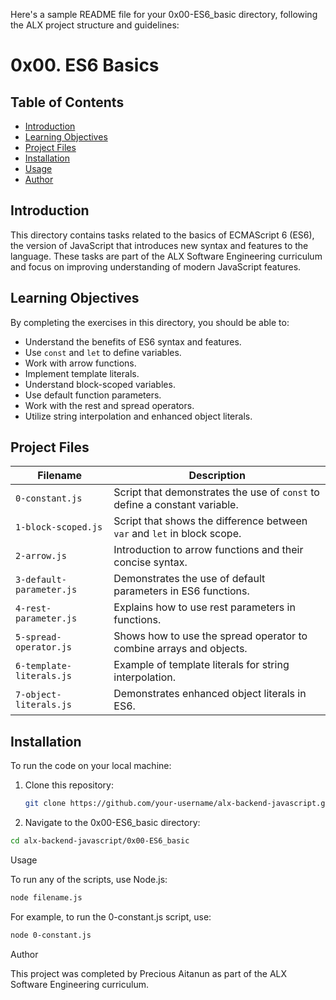 Here's a sample README file for your 0x00-ES6_basic directory, following the ALX project structure and guidelines:

# 0x00. ES6 Basics

## Table of Contents
- [Introduction](#introduction)
- [Learning Objectives](#learning-objectives)
- [Project Files](#project-files)
- [Installation](#installation)
- [Usage](#usage)
- [Author](#author)

## Introduction
This directory contains tasks related to the basics of ECMAScript 6 (ES6), the version of JavaScript that introduces new syntax and features to the language. These tasks are part of the ALX Software Engineering curriculum and focus on improving understanding of modern JavaScript features.

## Learning Objectives
By completing the exercises in this directory, you should be able to:

- Understand the benefits of ES6 syntax and features.
- Use `const` and `let` to define variables.
- Work with arrow functions.
- Implement template literals.
- Understand block-scoped variables.
- Use default function parameters.
- Work with the rest and spread operators.
- Utilize string interpolation and enhanced object literals.

## Project Files

| Filename               | Description                                                                 |
| ---------------------- | --------------------------------------------------------------------------- |
| `0-constant.js`         | Script that demonstrates the use of `const` to define a constant variable.  |
| `1-block-scoped.js`     | Script that shows the difference between `var` and `let` in block scope.    |
| `2-arrow.js`            | Introduction to arrow functions and their concise syntax.                   |
| `3-default-parameter.js`| Demonstrates the use of default parameters in ES6 functions.                |
| `4-rest-parameter.js`   | Explains how to use rest parameters in functions.                           |
| `5-spread-operator.js`  | Shows how to use the spread operator to combine arrays and objects.         |
| `6-template-literals.js`| Example of template literals for string interpolation.                      |
| `7-object-literals.js`  | Demonstrates enhanced object literals in ES6.                               |

## Installation
To run the code on your local machine:

1. Clone this repository:
   ```bash
   git clone https://github.com/your-username/alx-backend-javascript.git
   ```

2. Navigate to the 0x00-ES6_basic directory:
```bash
cd alx-backend-javascript/0x00-ES6_basic
```


Usage

To run any of the scripts, use Node.js:
```bash
node filename.js
```

For example, to run the 0-constant.js script, use:
```bash
node 0-constant.js
```

Author

This project was completed by Precious Aitanun as part of the ALX Software Engineering curriculum.

